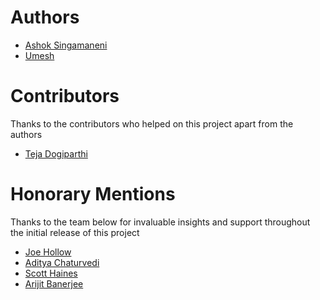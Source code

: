 # Authors
* [Ashok Singamaneni](https://github.com/asingamaneni)
* [Umesh](https://github.com/Umeshsp22)

# Contributors
Thanks to the contributors who helped on this project apart from the authors
* [Teja Dogiparthi](https://github.com/Tejadogiparthi)

# Honorary Mentions
Thanks to the team below for invaluable insights and support throughout the initial release of this project

* [Joe Hollow](https://www.linkedin.com/in/joe-hollow-23088b1/)
* [Aditya Chaturvedi](https://github.com/aditya-chaturvedi)
* [Scott Haines](https://github.com/newfront)
* [Arijit Banerjee](https://www.linkedin.com/in/massborn/)
